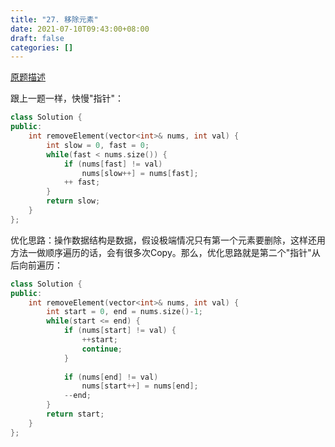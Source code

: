 ```yaml
---
title: "27. 移除元素"
date: 2021-07-10T09:43:00+08:00
draft: false
categories: []
---
```


[原题描述](https://leetcode-cn.com/problems/remove-element/)

跟上一题一样，快慢"指针"：

```cpp
class Solution {
public:
    int removeElement(vector<int>& nums, int val) {
        int slow = 0, fast = 0;
        while(fast < nums.size()) {
            if (nums[fast] != val)
                nums[slow++] = nums[fast];
            ++ fast;
        }
        return slow;
    }
};
```

优化思路：操作数据结构是数据，假设极端情况只有第一个元素要删除，这样还用方法一做顺序遍历的话，会有很多次Copy。那么，优化思路就是第二个"指针"从后向前遍历：

```cpp
class Solution {
public:
    int removeElement(vector<int>& nums, int val) {
        int start = 0, end = nums.size()-1;
        while(start <= end) {
            if (nums[start] != val) {
                ++start;
                continue;
            }
            
            if (nums[end] != val)
                nums[start++] = nums[end];
            --end;
        }
        return start;
    }
};
```
